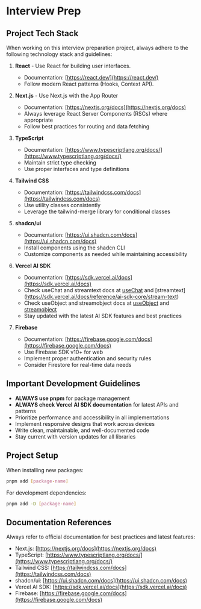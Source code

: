 # Interview Prep

## Project Tech Stack
When working on this interview preparation project, always adhere to the following technology stack and guidelines:

1.  **React** - Use React for building user interfaces.
    - Documentation: [https://react.dev/](https://react.dev/)
    - Follow modern React patterns (Hooks, Context API).

2.  **Next.js** - Use Next.js with the App Router
    - Documentation: [https://nextjs.org/docs](https://nextjs.org/docs)
    - Always leverage React Server Components (RSCs) where appropriate
    - Follow best practices for routing and data fetching

3.  **TypeScript**
    - Documentation: [https://www.typescriptlang.org/docs/](https://www.typescriptlang.org/docs/)
    - Maintain strict type checking
    - Use proper interfaces and type definitions

4.  **Tailwind CSS**
    - Documentation: [https://tailwindcss.com/docs](https://tailwindcss.com/docs)
    - Use utility classes consistently
    - Leverage the tailwind-merge library for conditional classes

5.  **shadcn/ui**
    - Documentation: [https://ui.shadcn.com/docs](https://ui.shadcn.com/docs)
    - Install components using the shadcn CLI
    - Customize components as needed while maintaining accessibility

6.  **Vercel AI SDK**
    - Documentation: [https://sdk.vercel.ai/docs](https://sdk.vercel.ai/docs)
    - Check useChat and streamtext docs at [useChat](https://sdk.vercel.ai/docs/reference/ai-sdk-ui/use-chat) and [streamtext] (https://sdk.vercel.ai/docs/reference/ai-sdk-core/stream-text)
    - Check useObject and streamobject docs at [useObject](https://sdk.vercel.ai/docs/reference/ai-sdk-ui/use-object) and [streamobject](https://sdk.vercel.ai/docs/reference/ai-sdk-core/stream-object)
    - Stay updated with the latest AI SDK features and best practices

7.  **Firebase**
    - Documentation: [https://firebase.google.com/docs](https://firebase.google.com/docs)
    - Use Firebase SDK v10+ for web
    - Implement proper authentication and security rules
    - Consider Firestore for real-time data needs

## Important Development Guidelines
- **ALWAYS use pnpm** for package management
- **ALWAYS check Vercel AI SDK documentation** for latest APIs and patterns
- Prioritize performance and accessibility in all implementations
- Implement responsive designs that work across devices
- Write clean, maintainable, and well-documented code
- Stay current with version updates for all libraries

## Project Setup
When installing new packages:
```bash
pnpm add [package-name]
```

For development dependencies:
```bash
pnpm add -D [package-name]
```

## Documentation References
Always refer to official documentation for best practices and latest features:
- Next.js: [https://nextjs.org/docs](https://nextjs.org/docs)
- TypeScript: [https://www.typescriptlang.org/docs/](https://www.typescriptlang.org/docs/)
- Tailwind CSS: [https://tailwindcss.com/docs](https://tailwindcss.com/docs)
- shadcn/ui: [https://ui.shadcn.com/docs](https://ui.shadcn.com/docs)
- Vercel AI SDK: [https://sdk.vercel.ai/docs](https://sdk.vercel.ai/docs)
- Firebase: [https://firebase.google.com/docs](https://firebase.google.com/docs)
